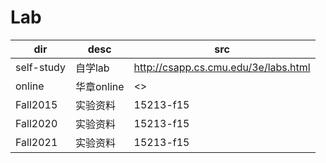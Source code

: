 # Lab

| dir | desc | src |
| - | - | - |
| self-study | 自学lab | <http://csapp.cs.cmu.edu/3e/labs.html> |
| online | 华章online | <> |
| Fall2015 | 实验资料 | 15213-f15 |
| Fall2020 | 实验资料 | 15213-f15 |
| Fall2021 | 实验资料 | 15213-f15 |
